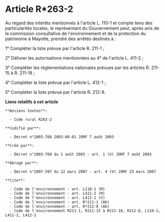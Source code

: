 # Article R*263-2

Au regard des intérêts mentionnés à l'article L. 110-1 et compte tenu des particularités locales, le représentant du
Gouvernement peut, après avis de la commission consultative de l'environnement et de la protection du patrimoine à Mayotte,
prendre des arrêtés destinés à :

1° Compléter la liste prévue par l'article R. 211-1 ;

2° Délivrer les autorisations mentionnées au 4° de l'article L. 411-2 ;

3° Compléter les réglementations nationales prévues par les articles R. 211-15 à R. 211-18 ;

4° Compléter la liste prévue par l'article L. 412-1 ;

5° Compléter la liste prévue par l'article R. 212-8.

**Liens relatifs à cet article**

	**Anciens textes**:

	  - Code rural R263-2

	**Codifié par**:

	  - Décret n°2003-768 2003-08-01 JORF 7 août 2003

	**Créé par**:

	  - Décret n°2003-768 du 1 août 2003 - art. 1 (V) JORF 7 août 2003

	**Abrogé par**:

	  - Décret n°2007-397 du 22 mars 2007 - art. 4 (V) JORF 23 mars 2007

	**Cite**:

	  - Code de l'environnement - art. L110-1 (M)
	  - Code de l'environnement - art. L411-2 (M)
	  - Code de l'environnement - art. L412-1 (V)
	  - Code de l'environnement - art. R*211-1 (Ab)
	  - Code de l'environnement - art. R*212-8 (Ab)
	  - Code de l'environnement R211-1, R211-15 à R211-18, R212-8, L110-1, L411-2, L412-1
